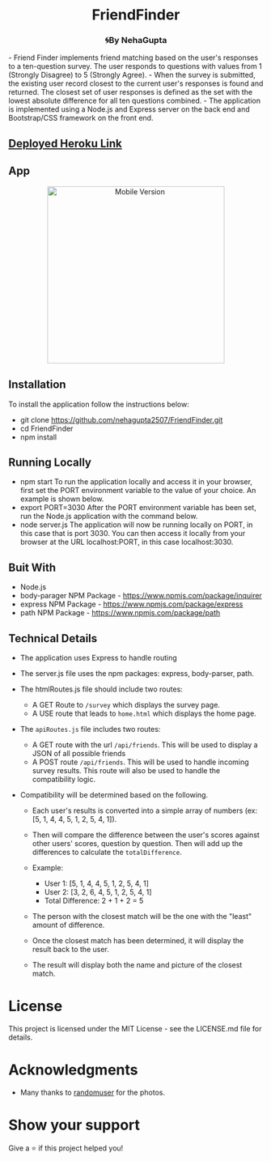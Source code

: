 <h1 align="center">FriendFinder</h1>
<h3 align="center">🌀By NehaGupta</h3>
- Friend Finder implements friend matching based on the user's responses to a ten-question survey. The user responds to questions with values from 1 (Strongly Disagree) to 5 (Strongly Agree). 
- When the survey is submitted, the existing user record closest to the current user's responses is found and returned. The closest set of user responses is defined as the set with the lowest absolute difference for all ten questions combined.
- The application is implemented using a Node.js and Express server on the back end and Bootstrap/CSS framework on the front end.

## [Deployed Heroku Link](https://protected-waters-26613.herokuapp.com/)

## App
<p align="center">
    <img src="/app/public/images/ff.gif" alt="Mobile Version" width="350px">
</p>

## Installation
To install the application follow the instructions below:
- git clone https://github.com/nehagupta2507/FriendFinder.git
- cd FriendFinder
- npm install
  
## Running Locally
- npm start
To run the application locally and access it in your browser, first set the PORT environment variable to the value of your choice. An example is shown below.
- export PORT=3030
After the PORT environment variable has been set, run the Node.js application with the command below.
- node server.js
The application will now be running locally on PORT, in this case that is port 3030. You can then access it locally from your browser at the URL localhost:PORT, in this case localhost:3030.

## Buit With
- Node.js
- body-parager NPM Package - https://www.npmjs.com/package/inquirer
- express NPM Package - https://www.npmjs.com/package/express
- path NPM Package - https://www.npmjs.com/package/path

## Technical Details
* The application uses Express to handle routing 
 * The server.js file uses the npm packages: express, body-parser, path.
  * The htmlRoutes.js file should include two routes:
 	* A GET Route to `/survey` which displays the survey page.
 	* A USE route that leads to `home.html` which displays the home page.       

  * The `apiRoutes.js` file includes two routes:
 	* A GET route with the url `/api/friends`. This will be used to display a JSON of all possible friends
 	* A POST route `/api/friends`. This will be used to handle incoming survey results. This route will also be used to handle the compatibility logic. 

  * Compatibility will be determined based on the following.
    * Each user's results is converted into a simple array of numbers (ex: [5, 1, 4, 4, 5, 1, 2, 5, 4, 1]).
    * Then will compare the difference between the user's scores against other users' scores, question by question. Then will add up the differences to calculate the `totalDifference`.
    * Example: 
     	*  User 1: [5, 1, 4, 4, 5, 1, 2, 5, 4, 1]
 		*  User 2: [3, 2, 6, 4, 5, 1, 2, 5, 4, 1]
 		*  Total Difference: 2 + 1 + 2 = 5

    * The person with the closest match will be the one with the "least" amount of difference.
    * Once the closest match has been determined, it will display the result back to the user. 
    * The result will display both the name and picture of the closest match. 

# License
This project is licensed under the MIT License - see the LICENSE.md file for details.

# Acknowledgments
- Many thanks to [randomuser](https://randomuser.me/photos) for the photos.


# Show your support
Give a ⭐️ if this project helped you!

